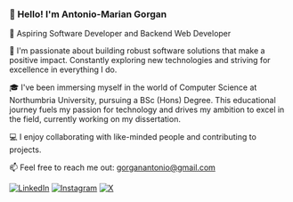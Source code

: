

### 👋 Hello! I'm Antonio-Marian Gorgan

🚀 Aspiring Software Developer and Backend Web Developer 

🌱 I'm passionate about building robust software solutions that make a positive impact. Constantly exploring new technologies and striving for excellence in everything I do.

🎓 I've been immersing myself in the world of Computer Science at Northumbria University, pursuing a BSc (Hons) Degree. This educational journey fuels my passion for technology and drives my ambition to excel in the field, currently working on my dissertation. 

💻 I enjoy collaborating with like-minded people and contributing to projects.

📫 Feel free to reach me out: gorganantonio@gmail.com 

[![LinkedIn](https://img.shields.io/badge/LinkedIn-0077B5?style=for-the-badge&logo=linkedin&logoColor=white)](https://www.linkedin.com/in/antoniogorgan/)
[![Instagram](https://img.shields.io/badge/Instagram-E4405F?style=for-the-badge&logo=instagram&logoColor=white)](https://www.instagram.com/antoniogorgan/)
[![X](https://img.shields.io/badge/Twitter-1DA1F2?style=for-the-badge&logo=twitter&logoColor=white)](https://twitter.com/AntonioGorgan3/)




<!--
**AntonioGoMa/AntonioGoMa** is a ✨ _special_ ✨ repository because its `README.md` (this file) appears on your GitHub profile.

Here are some ideas to get you started:

- 🔭 I’m currently working on ...
- 🌱 I’m currently learning ...
- 👯 I’m looking to collaborate on ...
- 🤔 I’m looking for help with ...
- 💬 Ask me about ...
- 📫 How to reach me: ...
- 😄 Pronouns: ...
- ⚡ Fun fact: ...
-->
